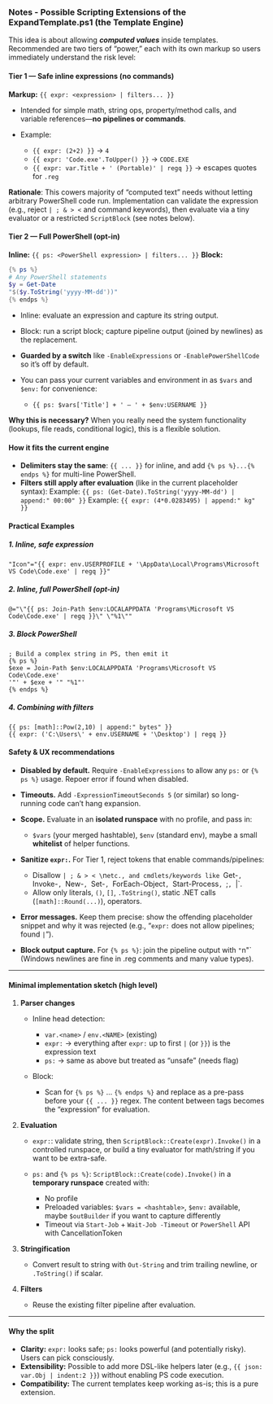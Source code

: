  
### Notes - Possible Scripting Extensions of the ExpandTemplate.ps1 (the Template Engine)

This idea is about allowing ***computed values*** inside templates. Recommended are two tiers of “power,” each with its own markup so users immediately understand the risk level:

#### Tier 1 — Safe inline expressions (no commands)

**Markup:** `{{ expr: <expression> | filters... }}`

* Intended for simple math, string ops, property/method calls, and variable references—**no pipelines or commands**.
* Example:

  * `{{ expr: (2+2) }}` → `4`
  * `{{ expr: 'Code.exe'.ToUpper() }}` → `CODE.EXE`
  * `{{ expr: var.Title + ' (Portable)' | regq }}` → escapes quotes for `.reg`

**Rationale**: This cowers majority of “computed text” needs without letting arbitrary PowerShell code run. Implementation can validate the expression (e.g., reject `| ; & > <` and command keywords), then evaluate via a tiny evaluator or a restricted `ScriptBlock` (see notes below).

#### Tier 2 — Full PowerShell (opt-in)

**Inline:** `{{ ps: <PowerShell expression> | filters... }}`
**Block:**

~~~powershell
{% ps %}
# Any PowerShell statements
$y = Get-Date
"$($y.ToString('yyyy-MM-dd'))"
{% endps %}
~~~

* Inline: evaluate an expression and capture its string output.
* Block: run a script block; capture pipeline output (joined by newlines) as the replacement.
* **Guarded by a switch** like `-EnableExpressions` or `-EnablePowerShellCode` so it’s off by default.
* You can pass your current variables and environment in as `$vars` and `$env:` for convenience:

  * `{{ ps: $vars['Title'] + ' — ' + $env:USERNAME }}`

**Why this is necessary?** When you really need the system functionality (lookups, file reads, conditional logic), this is a flexible solution.

#### How it fits the current engine

* **Delimiters stay the same**: `{{ ... }}` for inline, and add `{% ps %}...{% endps %}` for multi-line PowerShell.
* **Filters still apply after evaluation** (like in the current placeholder syntax):
  Example: `{{ ps: (Get-Date).ToString('yyyy-MM-dd') | append:" 00:00" }}`
  Example: `{{ expr: (4*0.0283495) | append:" kg" }}`

#### Practical Examples

##### 1. Inline, safe expression

~~~reg
"Icon"="{{ expr: env.USERPROFILE + '\AppData\Local\Programs\Microsoft VS Code\Code.exe' | regq }}"
~~~

##### 2. Inline, full PowerShell (opt-in)

~~~reg
@="\"{{ ps: Join-Path $env:LOCALAPPDATA 'Programs\Microsoft VS Code\Code.exe' | regq }}\" \"%1\""
~~~

##### 3. Block PowerShell

~~~
; Build a complex string in PS, then emit it
{% ps %}
$exe = Join-Path $env:LOCALAPPDATA 'Programs\Microsoft VS Code\Code.exe'
'"' + $exe + '" "%1"'
{% endps %}
~~~

##### 4. Combining with filters

~~~text
{{ ps: [math]::Pow(2,10) | append:" bytes" }}
{{ expr: ('C:\Users\' + env.USERNAME + '\Desktop') | regq }}
~~~

#### Safety & UX recommendations

* **Disabled by default.** Require `-EnableExpressions` to allow any `ps:` or `{% ps %}` usage. Repoer error if found when disabled.
* **Timeouts.** Add `-ExpressionTimeoutSeconds 5` (or similar) so long-running code can’t hang expansion.
* **Scope.** Evaluate in an **isolated runspace** with no profile, and pass in:

  * `$vars` (your merged hashtable), `$env` (standard env), maybe a small **whitelist** of helper functions.
* **Sanitize `expr:`.** For Tier 1, reject tokens that enable commands/pipelines:

  * Disallow `| ; & > < \`n`etc., and cmdlets/keywords like `Get-`, `Invoke-`, `New-`, `Set-`, `ForEach-Object`, `Start-Process`, `;`, `|\`.
  * Allow only literals, `()`, `[]`, `.ToString()`, static .NET calls (`[math]::Round(...)`), operators.
* **Error messages.** Keep them precise: show the offending placeholder snippet and why it was rejected (e.g., “`expr:` does not allow pipelines; found `|`”).
* **Block output capture.** For `{% ps %}`: join the pipeline output with `"`n"\` (Windows newlines are fine in .reg comments and many value types).

---

#### Minimal implementation sketch (high level)

1. **Parser changes**

   * Inline head detection:

     * `var.<name>` / `env.<NAME>` (existing)
     * `expr:` → everything after `expr:` up to first `|` (or `}}`) is the expression text
     * `ps:`   → same as above but treated as “unsafe” (needs flag)
   * Block:

     * Scan for `{% ps %}` … `{% endps %}` and replace as a pre-pass before your `{{ ... }}` regex. The content between tags becomes the “expression” for evaluation.

2. **Evaluation**

   * `expr:`: validate string, then `ScriptBlock::Create(expr).Invoke()` in a controlled runspace, or build a tiny evaluator for math/string if you want to be extra-safe.
   * `ps:` and `{% ps %}`: `ScriptBlock::Create(code).Invoke()` in a **temporary runspace** created with:

     * No profile
     * Preloaded variables: `$vars = <hashtable>`, `$env:` available, maybe `$outBuilder` if you want to capture differently
     * Timeout via `Start-Job` + `Wait-Job -Timeout` or `PowerShell` API with CancellationToken

3. **Stringification**

   * Convert result to string with `Out-String` and trim trailing newline, or `.ToString()` if scalar.

4. **Filters**

   * Reuse the existing filter pipeline after evaluation.

---

#### Why the split

* **Clarity:** `expr:` looks safe; `ps:` looks powerful (and potentially risky). Users can pick consciously.
* **Extensibility:** Possible to add more DSL-like helpers later (e.g., `{{ json: var.Obj | indent:2 }}`) without enabling PS code execution.
* **Compatibility:** The current templates keep working as-is; this is a pure extension.

